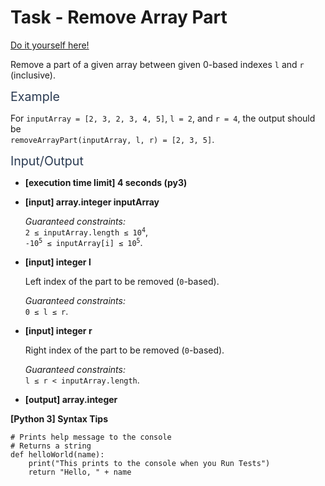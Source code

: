 # Task - Remove Array Part

[Do it yourself here!](https://app.codesignal.com/arcade/code-arcade/list-forest-edge/vPJB7T28fyCeh2Ljn)

<p>Remove a part of a given array between given 0-based indexes <code>l</code> and <code>r</code> (inclusive).</p>
<p><span class="markdown--header" style="color:#2b3b52;font-size:1.4em">Example</span></p>
<p>For <code>inputArray = [2, 3, 2, 3, 4, 5]</code>, <code>l = 2</code>, and <code>r = 4</code>, the output should be<br>
<code>removeArrayPart(inputArray, l, r) = [2, 3, 5]</code>.</p>
<p><span class="markdown--header" style="color:#2b3b52;font-size:1.4em">Input/Output</span></p>
<ul>
<li>
<p><strong>[execution time limit] 4 seconds (py3)</strong></p>
</li>
<li>
<p><strong>[input] array.integer inputArray</strong></p>
<p><em>Guaranteed constraints:</em><br>
<code>2 ≤ inputArray.length ≤ 10<sup>4</sup></code>,<br>
<code>-10<sup>5</sup> ≤ inputArray[i] ≤ 10<sup>5</sup></code>.</p>
</li>
<li>
<p><strong>[input] integer l</strong></p>
<p>Left index of the part to be removed (<code>0</code>-based).</p>
<p><em>Guaranteed constraints:</em><br>
<code>0 ≤ l ≤ r</code>.</p>
</li>
<li>
<p><strong>[input] integer r</strong></p>
<p>Right index of the part to be removed (<code>0</code>-based).</p>
<p><em>Guaranteed constraints:</em><br>
<code>l ≤ r &lt; inputArray.length</code>.</p>
</li>
<li>
<p><strong>[output] array.integer</strong></p>
</li>
</ul>
<p><strong>[Python 3] Syntax Tips</strong></p>
<pre><code class="language-python"><span class="hljs-comment"># Prints help message to the console</span>
<span class="hljs-comment"># Returns a string</span>
<span class="hljs-keyword">def</span> <span class="hljs-title function_">helloWorld</span>(<span class="hljs-params">name</span>):
    <span class="hljs-built_in">print</span>(<span class="hljs-string">"This prints to the console when you Run Tests"</span>)
    <span class="hljs-keyword">return</span> <span class="hljs-string">"Hello, "</span> + name

</code></pre>
